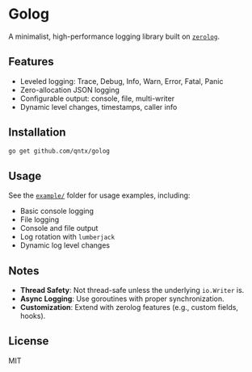 # Golog

A minimalist, high-performance logging library built on [`zerolog`](https://github.com/rs/zerolog).

## Features

- Leveled logging: Trace, Debug, Info, Warn, Error, Fatal, Panic
- Zero-allocation JSON logging
- Configurable output: console, file, multi-writer
- Dynamic level changes, timestamps, caller info

## Installation

```bash
go get github.com/qntx/golog
```

## Usage

See the [`example/`](./example) folder for usage examples, including:

- Basic console logging
- File logging
- Console and file output
- Log rotation with `lumberjack`
- Dynamic log level changes

## Notes

- **Thread Safety**: Not thread-safe unless the underlying `io.Writer` is.
- **Async Logging**: Use goroutines with proper synchronization.
- **Customization**: Extend with zerolog features (e.g., custom fields, hooks).

## License

MIT
